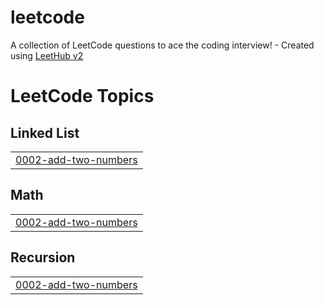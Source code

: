 # leetcode
A collection of LeetCode questions to ace the coding interview! - Created using [LeetHub v2](https://github.com/arunbhardwaj/LeetHub-2.0)

<!---LeetCode Topics Start-->
# LeetCode Topics
## Linked List
|  |
| ------- |
| [0002-add-two-numbers](https://github.com/123harshitaagrawal/leetcode/tree/master/0002-add-two-numbers) |
## Math
|  |
| ------- |
| [0002-add-two-numbers](https://github.com/123harshitaagrawal/leetcode/tree/master/0002-add-two-numbers) |
## Recursion
|  |
| ------- |
| [0002-add-two-numbers](https://github.com/123harshitaagrawal/leetcode/tree/master/0002-add-two-numbers) |
<!---LeetCode Topics End-->